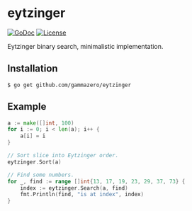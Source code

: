 # eytzinger

[![GoDoc](https://pkg.go.dev/badge/github.com/gammazero/eytzinger)](https://pkg.go.dev/github.com/gammazero/eytzinger)
[![License](https://img.shields.io/badge/License-MIT-blue.svg)](LICENSE)

Eytzinger binary search, minimalistic implementation.

## Installation

```
$ go get github.com/gammazero/eytzinger
```

## Example
```go
a := make([]int, 100)
for i := 0; i < len(a); i++ {
    a[i] = i
}

// Sort slice into Eytzinger order.
eytzinger.Sort(a)

// Find some numbers.
for _, find := range []int{13, 17, 19, 23, 29, 37, 73} {
    index := eytzinger.Search(a, find)
    fmt.Println(find, "is at index", index)
}
```
